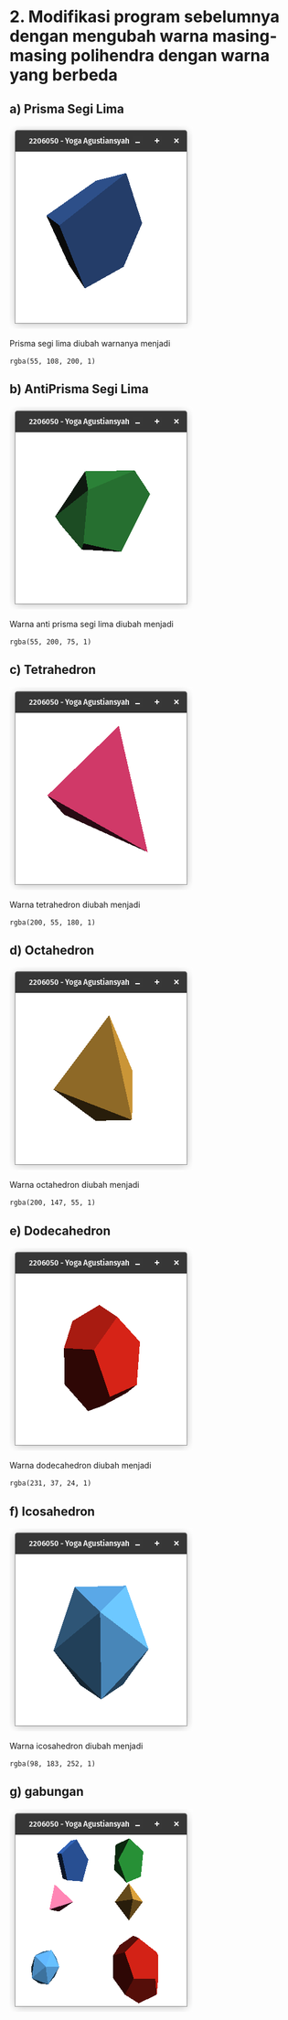 # 2. Modifikasi program sebelumnya dengan mengubah warna masing-masing polihendra dengan warna yang berbeda

## a) Prisma Segi Lima
[![Prisma Segi Lima](../Outputs/soal2/s2_Prisma_Segi_Lima.png)](https://github.com/yoga220802/Praktikum_Grafkom/blob/main/Pertemuan%206/tasks/Soal%202/a_prismaSegiLima.cpp)

Prisma segi lima diubah warnanya menjadi 

    rgba(55, 108, 200, 1)

## b) AntiPrisma Segi Lima
[![AntiPrisma Segi Lima](../Outputs/soal2/s2_AntiPrisma_Segi_Lima.png)](https://github.com/yoga220802/Praktikum_Grafkom/blob/main/Pertemuan%206/tasks/Soal%202/b_antiPrismaSegiLima.cpp)

Warna anti prisma segi lima diubah menjadi 

    rgba(55, 200, 75, 1)

## c) Tetrahedron
[![Tetrahedron](../Outputs/soal2/s2_Tetrahedron.png)](https://github.com/yoga220802/Praktikum_Grafkom/blob/main/Pertemuan%206/tasks/Soal%202/c_TetraHedron.cpp)

Warna tetrahedron diubah menjadi

    rgba(200, 55, 180, 1)

## d) Octahedron
[![Octahedron](../Outputs/soal2/s2_Octahedron.png)](https://github.com/yoga220802/Praktikum_Grafkom/blob/main/Pertemuan%206/tasks/Soal%202/d_OctaHedron.cpp)

Warna octahedron diubah menjadi

    rgba(200, 147, 55, 1)

## e) Dodecahedron
[![Dodecahedron](../Outputs/soal2/s2_Dodecahedron.png)](https://github.com/yoga220802/Praktikum_Grafkom/blob/main/Pertemuan%206/tasks/Soal%202/e_Dodecahedron.cpp)

Warna dodecahedron diubah menjadi

    rgba(231, 37, 24, 1)

## f) Icosahedron
[![Icosahedron](../Outputs/soal2/s2_Icosahedron.png)](https://github.com/yoga220802/Praktikum_Grafkom/blob/main/Pertemuan%206/tasks/Soal%202/f_IcosaHedron.cpp)

Warna icosahedron diubah menjadi

    rgba(98, 183, 252, 1)

## g) gabungan
[![Gabungan](../Outputs/soal2/s2_Gabungan.png)](https://github.com/yoga220802/Praktikum_Grafkom/blob/main/Pertemuan%206/tasks/Soal%202/_combined.cpp)
